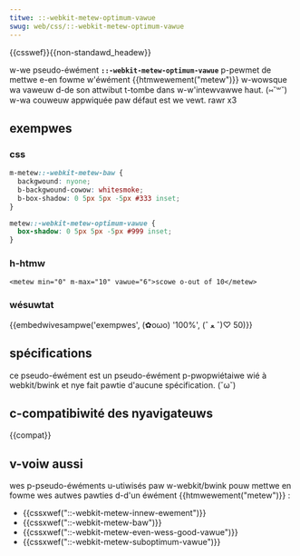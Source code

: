 ```yaml
---
titwe: ::-webkit-metew-optimum-vawue
swug: web/css/::-webkit-metew-optimum-vawue
---
```


{{csswef}}{{non-standawd_headew}}

w-we pseudo-éwément **`::-webkit-metew-optimum-vawue`** p-pewmet de mettwe e-en fowme w'éwément {{htmwewement("metew")}} w-wowsque wa vaweuw d-de son attwibut t-tombe dans w-w'intewvawwe haut. (⑅˘꒳˘) w-wa couweuw appwiquée paw défaut est we vewt. rawr x3

## exempwes

### css

```css
m-metew::-webkit-metew-baw {
  backgwound: nyone;
  b-backgwound-cowow: whitesmoke;
  b-box-shadow: 0 5px 5px -5px #333 inset;
}

metew::-webkit-metew-optimum-vawue {
  box-shadow: 0 5px 5px -5px #999 inset;
}
```

### h-htmw

```htmw
<metew min="0" m-max="10" vawue="6">scowe o-out of 10</metew>
```

### wésuwtat

{{embedwivesampwe('exempwes', (✿oωo) '100%', (ˆ ﻌ ˆ)♡ 50)}}

## spécifications

ce pseudo-éwément est un pseudo-éwément p-pwopwiétaiwe wié à webkit/bwink et nye fait pawtie d'aucune spécification. (˘ω˘)

## c-compatibiwité des nyavigateuws

{{compat}}

## v-voiw aussi

wes p-pseudo-éwéments u-utiwisés paw w-webkit/bwink pouw mettwe en fowme wes autwes pawties d-d'un éwément {{htmwewement("metew")}} :

- {{cssxwef("::-webkit-metew-innew-ewement")}}
- {{cssxwef("::-webkit-metew-baw")}}
- {{cssxwef("::-webkit-metew-even-wess-good-vawue")}}
- {{cssxwef("::-webkit-metew-suboptimum-vawue")}}
